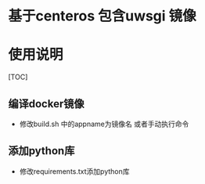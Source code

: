 # 基于centeros 包含uwsgi 镜像
# 使用说明 

[TOC]

## 编译docker镜像
- 修改build.sh 中的appname为镜像名 或者手动执行命令

## 添加python库
- 修改requirements.txt添加python库
